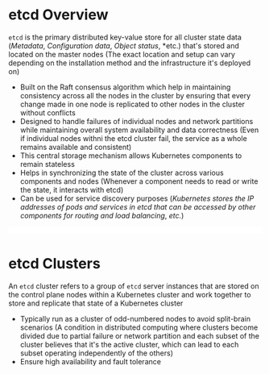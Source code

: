 # etcd Overview

`etcd` is the primary distributed key-value store for all cluster state data (*Metadata*, *Configuration data*, *Object status*, *etc.) that's stored and located on the master nodes (The exact location and setup can vary depending on the installation method and the infrastructure it's deployed on)

* Built on the Raft consensus algorithm which help in maintaining consistency across all the nodes in the cluster by ensuring that every change made in one node is replicated to other nodes in the cluster without conflicts
* Designed to handle failures of individual nodes and network partitions while maintaining overall system availability and data correctness (Even if individual nodes withni the etcd cluster fail, the service as a whole remains available and consistent)
* This central storage mechanism allows Kubernetes components to remain stateless
* Helps in synchronizing the state of the cluster across various components and nodes (Whenever a component needs to read or write the state, it interacts with etcd)
* Can be used for service discovery purposes (*Kubernetes stores the IP addresses of pods and services in etcd that can be accessed by other components for routing and load balancing*, *etc.*)

![](https://github.com/JonmarCorpuz/LetsLearn/blob/main/Assets/Whitespace.png)

# etcd Clusters

An `etcd` cluster refers to a group of `etcd` server instances that are stored on the control plane nodes within a Kubernetes cluster and work together to store and replicate that state of a Kubernetes cluster

* Typically run as a cluster of odd-numbered nodes to avoid split-brain scenarios (A condition in distributed computing where clusters become divided due to partial failure or network partition and each subset of the cluster believes that it's the active cluster, which can lead to each subset operating independently of the others)
* Ensure high availability and fault tolerance

